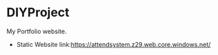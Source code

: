 # DIYProject
My Portfolio website.
+ Static Website link:https://attendsystem.z29.web.core.windows.net/
